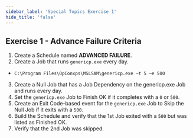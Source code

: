 ```yaml
---
sidebar_label: 'Special Topics Exercise 1'
hide_title: 'false'
---
```


## Exercise 1 - Advance Failure Criteria

1.	Create a Schedule named **ADVANCED FAILURE**.
2.	Create a Job that runs ```genericp.exe``` every day.
* ```C:\Program Files\OpConxps\MSLSAM\genericp.exe –t 5 –e 500```
3.	Create a Null Job that has a Job Dependency on the genericp.exe Job and runs every day.
4.	Set the ```genericp.exe``` Job to Finish OK if it completes with a ```0``` or ```500```.
5.	Create an Exit Code-based event for the ```genericp.exe``` Job to Skip the Null Job if it exits with a ```500```.
6.	Build the Schedule and verify that the 1st Job exited with a ```500``` but was listed as Finished OK.
7.	Verify that the 2nd Job was skipped.